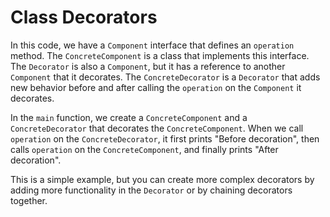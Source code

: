 # Class Decorators
In this code, we have a `Component` interface that defines an `operation` method. The `ConcreteComponent` is a class that implements this interface. The `Decorator` is also a `Component`, but it has a reference to another `Component` that it decorates. The `ConcreteDecorator` is a `Decorator` that adds new behavior before and after calling the `operation` on the `Component` it decorates.

In the `main` function, we create a `ConcreteComponent` and a `ConcreteDecorator` that decorates the `ConcreteComponent`. When we call `operation` on the `ConcreteDecorator`, it first prints "Before decoration", then calls `operation` on the `ConcreteComponent`, and finally prints "After decoration".

This is a simple example, but you can create more complex decorators by adding more functionality in the `Decorator` or by chaining decorators together.